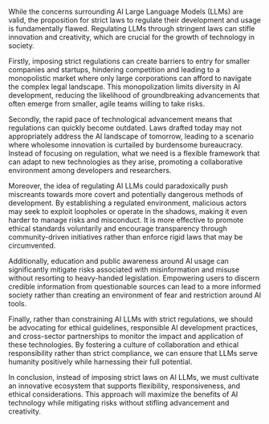 While the concerns surrounding AI Large Language Models (LLMs) are valid, the proposition for strict laws to regulate their development and usage is fundamentally flawed. Regulating LLMs through stringent laws can stifle innovation and creativity, which are crucial for the growth of technology in society.

Firstly, imposing strict regulations can create barriers to entry for smaller companies and startups, hindering competition and leading to a monopolistic market where only large corporations can afford to navigate the complex legal landscape. This monopolization limits diversity in AI development, reducing the likelihood of groundbreaking advancements that often emerge from smaller, agile teams willing to take risks.

Secondly, the rapid pace of technological advancement means that regulations can quickly become outdated. Laws drafted today may not appropriately address the AI landscape of tomorrow, leading to a scenario where wholesome innovation is curtailed by burdensome bureaucracy. Instead of focusing on regulation, what we need is a flexible framework that can adapt to new technologies as they arise, promoting a collaborative environment among developers and researchers.

Moreover, the idea of regulating AI LLMs could paradoxically push miscreants towards more covert and potentially dangerous methods of development. By establishing a regulated environment, malicious actors may seek to exploit loopholes or operate in the shadows, making it even harder to manage risks and misconduct. It is more effective to promote ethical standards voluntarily and encourage transparency through community-driven initiatives rather than enforce rigid laws that may be circumvented.

Additionally, education and public awareness around AI usage can significantly mitigate risks associated with misinformation and misuse without resorting to heavy-handed legislation. Empowering users to discern credible information from questionable sources can lead to a more informed society rather than creating an environment of fear and restriction around AI tools.

Finally, rather than constraining AI LLMs with strict regulations, we should be advocating for ethical guidelines, responsible AI development practices, and cross-sector partnerships to monitor the impact and application of these technologies. By fostering a culture of collaboration and ethical responsibility rather than strict compliance, we can ensure that LLMs serve humanity positively while harnessing their full potential.

In conclusion, instead of imposing strict laws on AI LLMs, we must cultivate an innovative ecosystem that supports flexibility, responsiveness, and ethical considerations. This approach will maximize the benefits of AI technology while mitigating risks without stifling advancement and creativity.